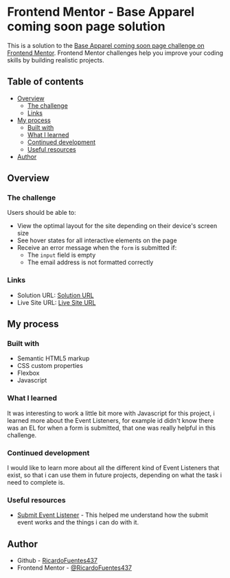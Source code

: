 # Frontend Mentor - Base Apparel coming soon page solution

This is a solution to the [Base Apparel coming soon page challenge on Frontend Mentor](https://www.frontendmentor.io/challenges/base-apparel-coming-soon-page-5d46b47f8db8a7063f9331a0). Frontend Mentor challenges help you improve your coding skills by building realistic projects. 

## Table of contents

- [Overview](#overview)
  - [The challenge](#the-challenge)
  - [Links](#links)
- [My process](#my-process)
  - [Built with](#built-with)
  - [What I learned](#what-i-learned)
  - [Continued development](#continued-development)
  - [Useful resources](#useful-resources)
- [Author](#author)

## Overview

### The challenge

Users should be able to:

- View the optimal layout for the site depending on their device's screen size
- See hover states for all interactive elements on the page
- Receive an error message when the `form` is submitted if:
  - The `input` field is empty
  - The email address is not formatted correctly

### Links

- Solution URL: [Solution URL](https://github.com/RicardoFuentes437/base-apparel-coming-soon-master)
- Live Site URL: [Live Site URL](https://your-live-site-url.com)

## My process

### Built with

- Semantic HTML5 markup
- CSS custom properties
- Flexbox
- Javascript

### What I learned

It was interesting to work a little bit more with Javascript for this project, i learned more about the Event Listeners, for example id didn't know there was an EL for when a form is submitted, that one was really helpful in this challenge.

### Continued development

I would like to learn more about all the different kind of Event Listeners that exist, so that i can use them in future projects, depending on what the task i need to complete is.

### Useful resources

- [Submit Event Listener](https://developer.mozilla.org/en-US/docs/Web/API/HTMLFormElement/submit_event) - This helped me understand how the submit event works and the things i can do with it.

## Author

- Github - [RicardoFuentes437](https://github.com/RicardoFuentes437)
- Frontend Mentor - [@RicardoFuentes437](https://www.frontendmentor.io/profile/RicardoFuentes437)

